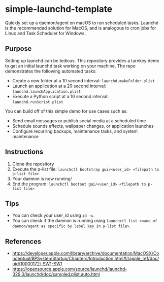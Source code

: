 # simple-launchd-template
Quickly set up a daemon/agent on macOS to run scheduled tasks. Launchd is the recommended solution for MacOS, and is analogous to cron jobs for Linux and Task Scheduler for Windows. 

## Purpose
Setting up launchd can be tedious. This repository provides a turnkey demo to get an initial launchd task working on your machine. The repo demonstrates the following automated tasks:
- Create a new folder at a 10 second interval: `launchd.makeFolder.plist`
- Launch an application at a 20 second interval: `launchd.launchApplication.plist`
- Execute a Python script at a 10 second interval: `launchd.runScript.plist`

You can build off of this simple demo for use cases such as:
- Send email messages or publish social media at a scheduled time
- Schedule sounds effects, wallpaper changes, or application launches
- Configure recurring backups, maintenance tasks, and system maintenance

## Instructions
1. Clone the repository
2. Execute the p-list file: `launchctl bootstrap gui/<user_id> <filepath to p-list file>`
3. Your daemon is now running!
4. End the program: `launchctl bootout gui/<user_id> <filepath to p-list file>`

## Tips
- You can check your user_id using `id -u`.
- You can check if the daemon is running using `launchctl list <name of daemon/agent as specific by label key in p-list file>`.

## References
- https://developer.apple.com/library/archive/documentation/MacOSX/Conceptual/BPSystemStartup/Chapters/Introduction.html#//apple_ref/doc/uid/10000172i-SW1-SW1
- https://opensource.apple.com/source/launchd/launchd-329.3/launchd/doc/sampled.plist.auto.html
